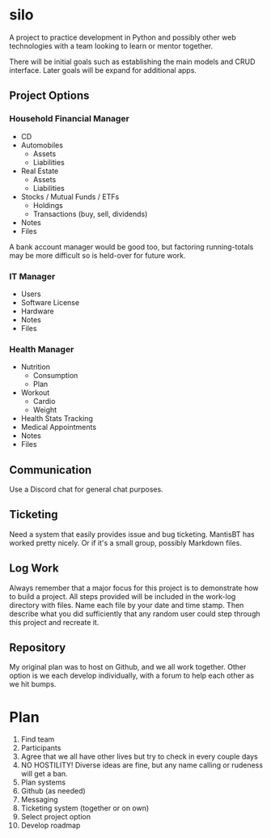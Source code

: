 # silo

A project to practice development in Python and possibly other web technologies with a team looking to learn or mentor together.

There will be initial goals such as establishing the main models and CRUD interface. Later goals will be expand for additional apps.

## Project Options

### Household Financial Manager

* CD
* Automobiles
  * Assets
  * Liabilities
* Real Estate
  * Assets
  * Liabilities
* Stocks / Mutual Funds / ETFs
  * Holdings
  * Transactions (buy, sell, dividends)
* Notes
* Files

A bank account manager would be good too, but factoring running-totals may be more difficult so is held-over for future work.

### IT Manager

* Users
* Software License
* Hardware
* Notes
* Files

### Health Manager

* Nutrition
  * Consumption
  * Plan
* Workout
  * Cardio
  * Weight
* Health Stats Tracking
* Medical Appointments
* Notes
* Files

## Communication

Use a Discord chat for general chat purposes.

## Ticketing

Need a system that easily provides issue and bug ticketing. MantisBT has worked pretty nicely. Or if it's a small group, possibly Markdown files.

## Log Work

Always remember that a major focus for this project is to demonstrate how to build a project. All steps provided will be included in the work-log directory with files. Name each file by your date and time stamp. Then describe what you did sufficiently that any random user could step through this project and recreate it.

## Repository

My original plan was to host on Github, and we all work together. Other option is we each develop individually, with a forum to help each other as we hit bumps.

# Plan

1. Find team
  1. Participants
  2. Agree that we all have other lives but try to check in every couple days
  3. NO HOSTILITY! Diverse ideas are fine, but any name calling or rudeness will get a ban.
2. Plan systems
  1. Github (as needed)
  2. Messaging
  3. Ticketing system (together or on own)
3. Select project option
4. Develop roadmap
